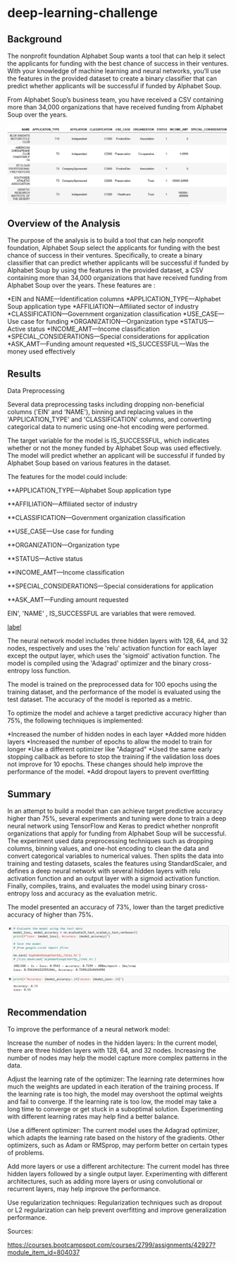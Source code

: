 # deep-learning-challenge

## Background

The nonprofit foundation Alphabet Soup wants a tool that can help it select the applicants for funding with the best chance of success in their ventures. With your knowledge of machine learning and neural networks, you’ll use the features in the provided dataset to create a binary classifier that can predict whether applicants will be successful if funded by Alphabet Soup.

From Alphabet Soup’s business team, you have received a CSV containing more than 34,000 organizations that have received funding from Alphabet Soup over the years. 


![Alt text](Images/charity_data.png)



## Overview of the Analysis

The purpose of the analysis is to build a tool that can help nonprofit foundation, Alphabet Soup select the applicants for funding with the best   chance of success in their ventures. Specifically, to create a binary classifier that can predict whether applicants will be successful if funded by Alphabet Soup by using the features in the provided dataset, a CSV containing more than 34,000 organizations that have received funding from Alphabet Soup over the years. These features are :

*EIN and NAME—Identification columns
*APPLICATION_TYPE—Alphabet Soup application type
*AFFILIATION—Affiliated sector of industry
*CLASSIFICATION—Government organization classification
*USE_CASE—Use case for funding
*ORGANIZATION—Organization type
*STATUS—Active status
*INCOME_AMT—Income classification
*SPECIAL_CONSIDERATIONS—Special considerations for application
*ASK_AMT—Funding amount requested
*IS_SUCCESSFUL—Was the money used effectively



## Results

Data Preprocessing

Several data preprocessing tasks including dropping non-beneficial columns ('EIN' and 'NAME'), binning and replacing values in the 'APPLICATION_TYPE' and 'CLASSIFICATION' columns, and converting categorical data to numeric using one-hot encoding were performed.

The target variable for the model is IS_SUCCESSFUL, which indicates whether or not the money funded by Alphabet Soup was used effectively. The model will predict whether an applicant will be successful if funded by Alphabet Soup based on various features in the dataset.

The features for the model could include:

**APPLICATION_TYPE—Alphabet Soup application type

**AFFILIATION—Affiliated sector of industry

**CLASSIFICATION—Government organization classification

**USE_CASE—Use case for funding

**ORGANIZATION—Organization type

**STATUS—Active status

**INCOME_AMT—Income classification

**SPECIAL_CONSIDERATIONS—Special considerations for application

**ASK_AMT—Funding amount requested

EIN', 'NAME' , IS_SUCCESSFUL are variables that were removed.



[label](Best_Model/Optimization_Final.ipynb)


The neural network model includes three hidden layers with 128, 64, and 32 nodes, respectively and uses the 'relu' activation function for each layer except the output layer, which uses the 'sigmoid' activation function. The model is compiled using the 'Adagrad' optimizer and the binary cross-entropy loss function.

The model is trained on the preprocessed data for 100 epochs using the training dataset, and the performance of the model is evaluated using the test dataset. The accuracy of the model is reported as a metric.


To optimize the model and achieve a target predictive accuracy higher than 75%, the following techniques is implemented:

*Increased the number of hidden nodes in each layer
*Added more hidden layers
*Increased the number of epochs to allow the model to train for longer
*Use a different optimizer like "Adagrad"
*Used the same early stopping callback as before to stop the training if the validation loss does not improve for 10 epochs. These changes should help improve the performance of the model.
*Add dropout layers to prevent overfitting



## Summary

In an attempt to build a model than can achieve target predictive accuracy higher than 75%, several experiments and tuning were done to train a deep neural network using TensorFlow and Keras to predict whether nonprofit organizations that apply for funding from Alphabet Soup will be successful. The experiment used data preprocessing techniques such as dropping columns, binning values, and one-hot encoding to clean the data and convert categorical variables to numerical values. Then splits the data into training and testing datasets, scales the features using StandardScaler, and defines a deep neural network with several hidden layers with relu activation function and an output layer with a sigmoid activation function. Finally, compiles, trains, and evaluates the model using binary cross-entropy loss and accuracy as the evaluation metric.

The model presented an accuracy of 73%, lower than the target predictive accuracy of higher than 75%.

![Alt text](Images/Evaluation_accuracy.png)


## Recommendation

To improve the performance of a neural network model:

Increase the number of nodes in the hidden layers: In the current model, there are three hidden layers with 128, 64, and 32 nodes. Increasing the number of nodes may help the model capture more complex patterns in the data.

Adjust the learning rate of the optimizer: The learning rate determines how much the weights are updated in each iteration of the training process. If the learning rate is too high, the model may overshoot the optimal weights and fail to converge. If the learning rate is too low, the model may take a long time to converge or get stuck in a suboptimal solution. Experimenting with different learning rates may help find a better balance.

Use a different optimizer: The current model uses the Adagrad optimizer, which adapts the learning rate based on the history of the gradients. Other optimizers, such as Adam or RMSprop, may perform better on certain types of problems.

Add more layers or use a different architecture: The current model has three hidden layers followed by a single output layer. Experimenting with different architectures, such as adding more layers or using convolutional or recurrent layers, may help improve the performance.

Use regularization techniques: Regularization techniques such as dropout or L2 regularization can help prevent overfitting and improve generalization performance.



Sources:

https://courses.bootcampspot.com/courses/2799/assignments/42927?module_item_id=804037
